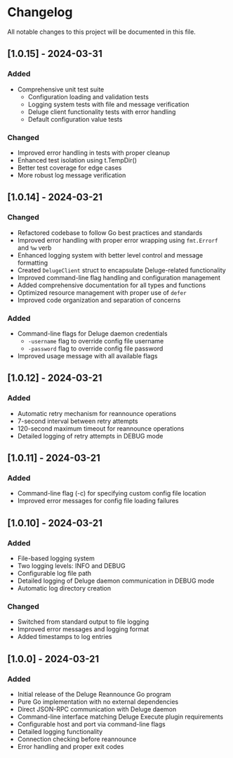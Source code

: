 # Changelog

All notable changes to this project will be documented in this file.

## [1.0.15] - 2024-03-31

### Added
- Comprehensive unit test suite
  - Configuration loading and validation tests
  - Logging system tests with file and message verification
  - Deluge client functionality tests with error handling
  - Default configuration value tests

### Changed
- Improved error handling in tests with proper cleanup
- Enhanced test isolation using t.TempDir()
- Better test coverage for edge cases
- More robust log message verification

## [1.0.14] - 2024-03-21

### Changed
- Refactored codebase to follow Go best practices and standards
- Improved error handling with proper error wrapping using `fmt.Errorf` and `%w` verb
- Enhanced logging system with better level control and message formatting
- Created `DelugeClient` struct to encapsulate Deluge-related functionality
- Improved command-line flag handling and configuration management
- Added comprehensive documentation for all types and functions
- Optimized resource management with proper use of `defer`
- Improved code organization and separation of concerns

### Added
- Command-line flags for Deluge daemon credentials
  - `-username` flag to override config file username
  - `-password` flag to override config file password
- Improved usage message with all available flags

## [1.0.12] - 2024-03-21

### Added
- Automatic retry mechanism for reannounce operations
- 7-second interval between retry attempts
- 120-second maximum timeout for reannounce operations
- Detailed logging of retry attempts in DEBUG mode

## [1.0.11] - 2024-03-21

### Added
- Command-line flag (-c) for specifying custom config file location
- Improved error messages for config file loading failures

## [1.0.10] - 2024-03-21

### Added
- File-based logging system
- Two logging levels: INFO and DEBUG
- Configurable log file path
- Detailed logging of Deluge daemon communication in DEBUG mode
- Automatic log directory creation

### Changed
- Switched from standard output to file logging
- Improved error messages and logging format
- Added timestamps to log entries

## [1.0.0] - 2024-03-21

### Added
- Initial release of the Deluge Reannounce Go program
- Pure Go implementation with no external dependencies
- Direct JSON-RPC communication with Deluge daemon
- Command-line interface matching Deluge Execute plugin requirements
- Configurable host and port via command-line flags
- Detailed logging functionality
- Connection checking before reannounce
- Error handling and proper exit codes 